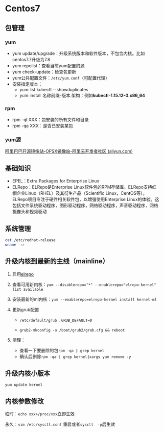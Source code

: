 # Centos7

## 包管理

### yum

- yum update/upgrade：升级系统版本和软件版本，不包含内核。比如centos7.7升级为7.8
- yum repolist：查看当前yum配置的源
- yum check-update：检查包更新
- yum公共配置文件：`/etc/yum.conf`（可配置代理）
- 安装指定版本：
  - yum list kubectl --showduplicates
  - yum install 名称前缀-版本.架构：例如**kubectl-1.15.12-0.x86_64**

### rpm

- rpm -ql XXX：包安装的所有文件和目录
- rpm -qa XXX：是否已安装某包

### yum源

[阿里巴巴开源镜像站-OPSX镜像站-阿里云开发者社区 (aliyun.com)](https://developer.aliyun.com/mirror/)

## 基础知识

- EPEL：Extra Packages for Enterprise Linux
- ELRepo：ELRepo是Enterprise Linux软件包的RPM存储库。ELRepo支持红帽企业Linux（RHEL）及其衍生产品（Scientific Linux，CentOS等）。ELRepo项目专注于硬件相关软件包，以增强使用Enterprise Linux的体验。这包括文件系统驱动程序，图形驱动程序，网络驱动程序，声音驱动程序，网络摄像头和视频驱动

## 系统管理

```bash
cat /etc/redhat-release
uname -sr
```

## 升级内核到最新的主线（mainline）

1. 启用[elrepo](http://elrepo.org/tiki/tiki-index.php)
2. 查看可用新内核：`yum --disablerepo="*" --enablerepo="elrepo-kernel" list available`

3. 安装最新的ml内核：`yum --enablerepo=elrepo-kernel install kernel-ml`

4. 更新grub配置

   - `/etc/default/grub`：`GRUB_DEFAULT=0`

   - `grub2-mkconfig -o /boot/grub2/grub.cfg && reboot`

5. 清理：

   - 查看一下要删除的包`rpm -qa | grep kernel`
   - 确认后删除`rpm -qa | grep kernel|xargs yum remove -y`

## 升级内核小版本

`yum update kernel`

## 内核参数修改

临时：`echo xxx>/proc/xxx`立即生效

永久：`vim /etc/sysctl.conf`  重启或者`sysctl  -p`后生效